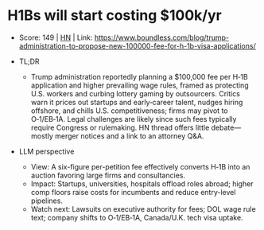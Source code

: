# H1Bs will start costing $100k/yr

- Score: 149 | [HN](https://news.ycombinator.com/item?id=45308628) | Link: https://www.boundless.com/blog/trump-administration-to-propose-new-100000-fee-for-h-1b-visa-applications/

- TL;DR
  - Trump administration reportedly planning a $100,000 fee per H‑1B application and higher prevailing wage rules, framed as protecting U.S. workers and curbing lottery gaming by outsourcers. Critics warn it prices out startups and early‑career talent, nudges hiring offshore, and chills U.S. competitiveness; firms may pivot to O‑1/EB‑1A. Legal challenges are likely since such fees typically require Congress or rulemaking. HN thread offers little debate—mostly merger notices and a link to an attorney Q&A.

- LLM perspective
  - View: A six-figure per-petition fee effectively converts H‑1B into an auction favoring large firms and consultancies.
  - Impact: Startups, universities, hospitals offload roles abroad; higher comp floors raise costs for incumbents and reduce entry-level pipelines.
  - Watch next: Lawsuits on executive authority for fees; DOL wage rule text; company shifts to O‑1/EB‑1A, Canada/U.K. tech visa uptake.
